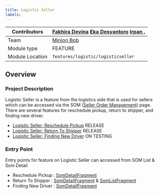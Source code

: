 ```yaml
---
title: Logistic Seller
labels:
---
```



| Contributors | [Fakhira Devina](https://tokopedia.atlassian.net/wiki/people/61077e53b704b40068e80a8e?ref=confluence) [Eka Desyantoro](https://tokopedia.atlassian.net/wiki/people/6283196bd9ddcc006e9c7a85?ref=confluence) [Irpan .](https://tokopedia.atlassian.net/wiki/people/6253578a3bf0f0007015669c?ref=confluence) |
| --- | --- |
| Team | [Minion Bob](https://tokopedia.atlassian.net/people/team/2373d8a6-1afc-4f2a-aa7a-63855c273051) |
| Module type | ​<!--start status:YELLOW-->FEATURE<!--end status--> |
| Module Location | `features/logistic/logisticseller` |

<!--toc-->

## Overview

### Project Description

Logistic Seller is a feature from the logistics side that is used for sellers which can be accessed via the SOM ([Seller Order Management](/wiki/spaces/PA/pages/1225515219/SOM+Revamp+2020)) page. There are several features for reschedule pickup, return to shipper, and finding new driver.

- [Logistic Seller: Reschedule Pickup](/wiki/spaces/PA/pages/2109178143/Logistic+Seller%3A+Reschedule+Pickup) <!--start status:GREEN-->RELEASE<!--end status-->
- [Logistic Seller: Return To Shipper](/wiki/spaces/PA/pages/2107638120/Logistic+Seller%3A+Return+To+Shipper) <!--start status:GREEN-->RELEASE<!--end status-->
- [Logistic Seller: Finding New Driver](/wiki/spaces/PA/pages/2110980180/Logistic+Seller%3A+Finding+New+Driver) <!--start status:YELLOW-->ON TESTING<!--end status-->

### Entry Point

Entry points for feature on Logistic Seller can accessed from SOM List & Som Detail

- Reschedule Pickup : [SomDetailFragment](https://github.com/tokopedia/android-tokopedia-core/blob/4926bee04db7b922185fecd932607b6a0794c46b/features/transaction/sellerorder/src/main/java/com/tokopedia/sellerorder/detail/presentation/fragment/SomDetailFragment.kt#L833)
- Return To Shipper : [SomDetailFragment](https://github.com/tokopedia/android-tokopedia-core/blob/4926bee04db7b922185fecd932607b6a0794c46b/features/transaction/sellerorder/src/main/java/com/tokopedia/sellerorder/detail/presentation/fragment/SomDetailFragment.kt#L837) & [SomListFragment](https://github.com/tokopedia/android-tokopedia-core/blob/4926bee04db7b922185fecd932607b6a0794c46b/features/transaction/sellerorder/src/main/java/com/tokopedia/sellerorder/list/presentation/fragments/SomListFragment.kt#L725)
- Finding New Driver : [SomDetailFragment](https://github.com/tokopedia/android-tokopedia-core/blob/7abe417b672afc863f8fea1cd23edc2c555d868c/features/transaction/sellerorder/src/main/java/com/tokopedia/sellerorder/detail/presentation/fragment/SomDetailFragment.kt#L825)

